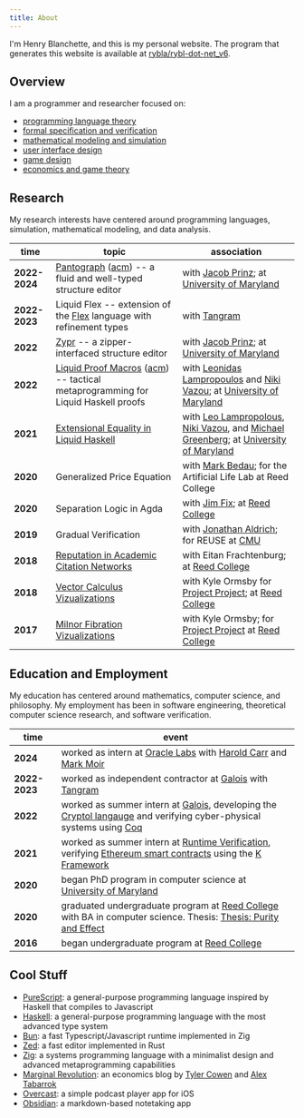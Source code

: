 ```yaml
---
title: About
---
```


I'm Henry Blanchette, and this is my personal website.
The program that generates this website is available at [rybla/rybl-dot-net_v6](https://github.com/rybla/rybl-dot-net_v6).

## Overview

I am a programmer and researcher focused on:

- [programming language theory](https://en.wikipedia.org/wiki/Programming_language_theory)
- [formal specification and verification](https://en.wikipedia.org/wiki/Formal_verification.)
- [mathematical modeling and simulation](https://en.wikipedia.org/wiki/Conway%27s_Game_of_Life)
- [user interface design](https://en.wikipedia.org/wiki/User_interface_design)
- [game design](https://en.wikipedia.org/wiki/Game_design)
- [economics and game theory](https://en.wikipedia.org/wiki/Game_theory)

## Research

My research interests have centered around programming languages, simulation, mathematical modeling, and data analysis.

| time | topic | association |
| - | ---- | ---- |
| **2022-2024** | [Pantograph](https://pantographeditor.github.io/Pantograph/) ([acm](https://dl.acm.org/doi/10.1145/3704864)) -- a fluid and well-typed structure editor | with [Jacob Prinz](https://github.com/jeprinz); at [University of Maryland](https://www.umd.edu) |
| **2022-2023** | Liquid Flex -- extension of the [Flex](https://tangramflex.com/flex) language with refinement types | with [Tangram](https://www.tangramflex.com) |
| **2022** | [Zypr](https://github.com/rybla/zypr) -- a zipper-interfaced structure editor | with [Jacob Prinz](https://github.com/jeprinz); at [University of Maryland](https://www.umd.edu) |
| **2022** | [Liquid Proof Macros](https://github.com/rybla/lh-tactics-test) ([acm](https://dl.acm.org/doi/abs/10.1145/3546189.3549921)) -- tactical metaprogramming for Liquid Haskell proofs | with [Leonidas Lampropoulos](https://github.com/lemonidas) and [Niki Vazou](https://github.com/nikivazou); at [University of Maryland](https://www.umd.edu) |
| **2021** | [Extensional Equality in Liquid Haskell](https://github.com/rybla/liquid-monadic-selectionsort) | with [Leo Lampropolous](https://github.com/lemonidas), [Niki Vazou](https://github.com/nikivazou), and [Michael Greenberg](https://mgree.github.io); at [University of Maryland](https://www.umd.edu) |
| **2020** | Generalized Price Equation | with [Mark Bedau](http://people.reed.edu/~mab/); for the Artificial Life Lab at Reed College |
| **2020** | Separation Logic in Agda | with [Jim Fix](https://jimfix.github.io); at [Reed College](https://www.reed.edu) |
| **2019** | Gradual Verification | with [Jonathan Aldrich](http://www.cs.cmu.edu/~aldrich/); for REUSE at [CMU](https://www.cs.cmu.edu) |
| **2018** | [Reputation in Academic Citation Networks](https://arxiv.org/abs/2001.02293) | with Eitan Frachtenburg; at [Reed College](https://www.reed.edu) |
| **2018** | [Vector Calculus Vizualizations](http://people.reed.edu/~ormsbyk/projectproject/posts/milnor-fibrations.html) | with Kyle Ormsby for [Project Project](http://people.reed.edu/~ormsbyk/projectproject/posts/milnor-fibrations.html); at [Reed College](https://www.reed.edu) |
| **2017** | [Milnor Fibration Vizualizations](http://people.reed.edu/~ormsbyk/projectproject/posts/vector-calculus-demos.html) | with Kyle Ormsby; for [Project Project](https://people.reed.edu/~ormsbyk/projectproject/) at [Reed College](https://www.reed.edu) |

## Education and Employment

My education has centered around mathematics, computer science, and philosophy.
My employment has been in software engineering, theoretical computer science research, and software verification.

| time | event                                                                                                                                           |
| - | -------- |
| **2024** | worked as intern at [Oracle Labs](https://labs.oracle.com/pls/apex/r/labs/labs/intro) with [Harold Carr](https://labs.oracle.com/pls/apex/f?p=94065:11:23393226324575:2619) and [Mark Moir](https://labs.oracle.com/pls/apex/f?p=labs:bio:0:86) |
| **2022-2023** | worked as independent contractor at [Galois](https://galois.com/) with [Tangram](https://www.tangramflex.com) |
| **2022** | worked as summer intern at [Galois](https://galois.com/), developing the [Cryptol langauge](https://cryptol.net/) and verifying cyber-physical systems using [Coq](https://coq.inria.fr/) |
| **2021** | worked as summer intern at [Runtime Verification](https://runtimeverification.com/), verifying [Ethereum smart contracts](https://ethereum.org/en/developers/docs/smart-contracts/) using the [K Framework](https://kframework.org/) |
| **2020** | began PhD program in computer science at [University of Maryland](https://umd.edu) |
| **2020** | graduated undergraduate program at [Reed College](https://www.reed.edu) with BA in computer science. Thesis: [Thesis: Purity and Effect](https://github.com/rybla/Thesis-Purity-and-Effect) |
| **2016** | began undergraduate program at [Reed College](https://www.reed.edu) |

## Cool Stuff

- [PureScript](https://www.purescript.org/): a general-purpose programming language inspired by Haskell that compiles to Javascript
- [Haskell](https://www.haskell.org/): a general-purpose programming language with the most advanced type system
- [Bun](https://bun.sh/): a fast Typescript/Javascript runtime implemented in Zig
- [Zed](https://zed.dev/): a fast editor implemented in Rust
- [Zig](https://ziglang.org/): a systems programming language with a minimalist design and advanced metaprogramming capabilities
- [Marginal Revolution](https://marginalrevolution.com/): an economics blog by [Tyler Cowen](https://x.com/tylercowen) and [Alex Tabarrok](https://x.com/ATabarrok)
- [Overcast](https://overcast.fm/): a simple podcast player app for iOS
- [Obsidian](https://obsidian.md/): a markdown-based notetaking app

